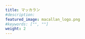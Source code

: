 ```yaml
---
title: マッカラン
#description: 
featured_image: macallan_logo.png
#keywords: ["", ""]
weight: 2
---
```

